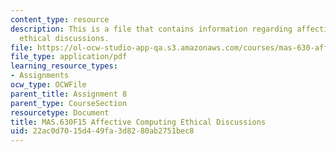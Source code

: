 ```yaml
---
content_type: resource
description: This is a file that contains information regarding affective computing
  ethical discussions.
file: https://ol-ocw-studio-app-qa.s3.amazonaws.com/courses/mas-630-affective-computing-fall-2015/22ac0d7015d449fa3d8280ab2751bec8_MITMAS_630F15_Ethical.pdf
file_type: application/pdf
learning_resource_types:
- Assignments
ocw_type: OCWFile
parent_title: Assignment 8
parent_type: CourseSection
resourcetype: Document
title: MAS.630F15 Affective Computing Ethical Discussions
uid: 22ac0d70-15d4-49fa-3d82-80ab2751bec8
---
```

